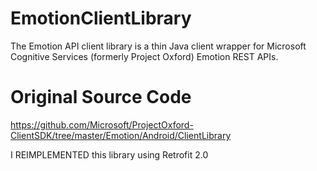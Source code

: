 # EmotionClientLibrary

The Emotion API client library is a thin Java client wrapper for Microsoft Cognitive Services (formerly Project Oxford) Emotion REST APIs.

# Original Source Code
https://github.com/Microsoft/ProjectOxford-ClientSDK/tree/master/Emotion/Android/ClientLibrary

I REIMPLEMENTED this library using Retrofit 2.0
